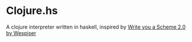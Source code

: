 # Clojure.hs

A clojure interpreter written in haskell, inspired by
[Write you a Scheme 2.0 by Wespiser](https://wespiser.com/writings/wyas/00_overview.html)